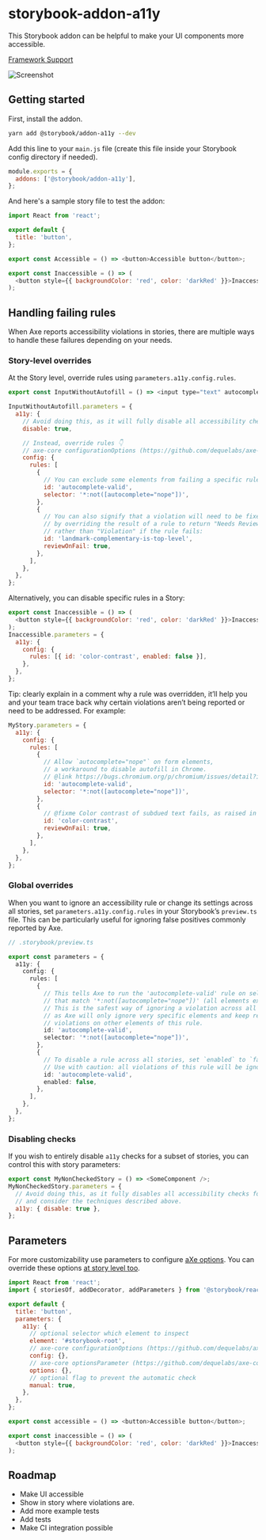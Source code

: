 # storybook-addon-a11y

This Storybook addon can be helpful to make your UI components more accessible.

[Framework Support](https://storybook.js.org/docs/react/api/frameworks-feature-support)

![Screenshot](https://raw.githubusercontent.com/storybookjs/storybook/dev/code/addons/a11y/docs/screenshot.png)

## Getting started

First, install the addon.

```sh
yarn add @storybook/addon-a11y --dev
```

Add this line to your `main.js` file (create this file inside your Storybook config directory if needed).

```js
module.exports = {
  addons: ['@storybook/addon-a11y'],
};
```

And here's a sample story file to test the addon:

```js
import React from 'react';

export default {
  title: 'button',
};

export const Accessible = () => <button>Accessible button</button>;

export const Inaccessible = () => (
  <button style={{ backgroundColor: 'red', color: 'darkRed' }}>Inaccessible button</button>
);
```

## Handling failing rules

When Axe reports accessibility violations in stories, there are multiple ways to handle these failures depending on your needs.

### Story-level overrides

At the Story level, override rules using `parameters.a11y.config.rules`.

```js
export const InputWithoutAutofill = () => <input type="text" autocomplete="nope" />;

InputWithoutAutofill.parameters = {
  a11y: {
    // Avoid doing this, as it will fully disable all accessibility checks for this story.
    disable: true,

    // Instead, override rules 👇
    // axe-core configurationOptions (https://github.com/dequelabs/axe-core/blob/develop/doc/API.md#parameters-1)
    config: {
      rules: [
        {
          // You can exclude some elements from failing a specific rule:
          id: 'autocomplete-valid',
          selector: '*:not([autocomplete="nope"])',
        },
        {
          // You can also signify that a violation will need to be fixed in the future
          // by overriding the result of a rule to return "Needs Review"
          // rather than "Violation" if the rule fails:
          id: 'landmark-complementary-is-top-level',
          reviewOnFail: true,
        },
      ],
    },
  },
};
```

Alternatively, you can disable specific rules in a Story:

```js
export const Inaccessible = () => (
  <button style={{ backgroundColor: 'red', color: 'darkRed' }}>Inaccessible button</button>
);
Inaccessible.parameters = {
  a11y: {
    config: {
      rules: [{ id: 'color-contrast', enabled: false }],
    },
  },
};
```

Tip: clearly explain in a comment why a rule was overridden, it’ll help you and your team trace back why certain violations aren’t being reported or need to be addressed. For example:

```js
MyStory.parameters = {
  a11y: {
    config: {
      rules: [
        {
          // Allow `autocomplete="nope"` on form elements,
          // a workaround to disable autofill in Chrome.
          // @link https://bugs.chromium.org/p/chromium/issues/detail?id=468153
          id: 'autocomplete-valid',
          selector: '*:not([autocomplete="nope"])',
        },
        {
          // @fixme Color contrast of subdued text fails, as raised in issue #123.
          id: 'color-contrast',
          reviewOnFail: true,
        },
      ],
    },
  },
};
```

### Global overrides

When you want to ignore an accessibility rule or change its settings across all stories, set `parameters.a11y.config.rules` in your Storybook’s `preview.ts` file. This can be particularly useful for ignoring false positives commonly reported by Axe.

```ts
// .storybook/preview.ts

export const parameters = {
  a11y: {
    config: {
      rules: [
        {
          // This tells Axe to run the 'autocomplete-valid' rule on selectors
          // that match '*:not([autocomplete="nope"])' (all elements except [autocomplete="nope"]).
          // This is the safest way of ignoring a violation across all stories,
          // as Axe will only ignore very specific elements and keep reporting
          // violations on other elements of this rule.
          id: 'autocomplete-valid',
          selector: '*:not([autocomplete="nope"])',
        },
        {
          // To disable a rule across all stories, set `enabled` to `false`.
          // Use with caution: all violations of this rule will be ignored!
          id: 'autocomplete-valid',
          enabled: false,
        },
      ],
    },
  },
};
```

### Disabling checks

If you wish to entirely disable `a11y` checks for a subset of stories, you can control this with story parameters:

```js
export const MyNonCheckedStory = () => <SomeComponent />;
MyNonCheckedStory.parameters = {
  // Avoid doing this, as it fully disables all accessibility checks for this story,
  // and consider the techniques described above.
  a11y: { disable: true },
};
```

## Parameters

For more customizability use parameters to configure [aXe options](https://github.com/dequelabs/axe-core/blob/develop/doc/API.md#api-name-axeconfigure).
You can override these options [at story level too](https://storybook.js.org/docs/react/configure/features-and-behavior#per-story-options).

```js
import React from 'react';
import { storiesOf, addDecorator, addParameters } from '@storybook/react';

export default {
  title: 'button',
  parameters: {
    a11y: {
      // optional selector which element to inspect
      element: '#storybook-root',
      // axe-core configurationOptions (https://github.com/dequelabs/axe-core/blob/develop/doc/API.md#parameters-1)
      config: {},
      // axe-core optionsParameter (https://github.com/dequelabs/axe-core/blob/develop/doc/API.md#options-parameter)
      options: {},
      // optional flag to prevent the automatic check
      manual: true,
    },
  },
};

export const accessible = () => <button>Accessible button</button>;

export const inaccessible = () => (
  <button style={{ backgroundColor: 'red', color: 'darkRed' }}>Inaccessible button</button>
);
```

## Roadmap

- Make UI accessible
- Show in story where violations are.
- Add more example tests
- Add tests
- Make CI integration possible
